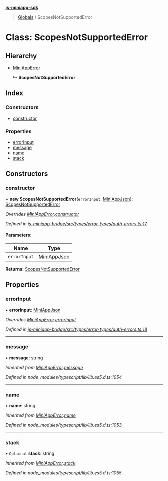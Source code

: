 **[js-miniapp-sdk](../README.md)**

> [Globals](../README.md) / ScopesNotSupportedError

# Class: ScopesNotSupportedError

## Hierarchy

* [MiniAppError](miniapperror.md)

  ↳ **ScopesNotSupportedError**

## Index

### Constructors

* [constructor](scopesnotsupportederror.md#constructor)

### Properties

* [errorInput](scopesnotsupportederror.md#errorinput)
* [message](scopesnotsupportederror.md#message)
* [name](scopesnotsupportederror.md#name)
* [stack](scopesnotsupportederror.md#stack)

## Constructors

### constructor

\+ **new ScopesNotSupportedError**(`errorInput`: [MiniAppJson](../interfaces/miniappjson.md)): [ScopesNotSupportedError](scopesnotsupportederror.md)

*Overrides [MiniAppError](miniapperror.md).[constructor](miniapperror.md#constructor)*

*Defined in [js-miniapp-bridge/src/types/error-types/auth-errors.ts:17](https://github.com/rakutentech/js-miniapp/blob/4741025/js-miniapp-bridge/src/types/error-types/auth-errors.ts#L17)*

#### Parameters:

Name | Type |
------ | ------ |
`errorInput` | [MiniAppJson](../interfaces/miniappjson.md) |

**Returns:** [ScopesNotSupportedError](scopesnotsupportederror.md)

## Properties

### errorInput

•  **errorInput**: [MiniAppJson](../interfaces/miniappjson.md)

*Overrides [MiniAppError](miniapperror.md).[errorInput](miniapperror.md#errorinput)*

*Defined in [js-miniapp-bridge/src/types/error-types/auth-errors.ts:18](https://github.com/rakutentech/js-miniapp/blob/4741025/js-miniapp-bridge/src/types/error-types/auth-errors.ts#L18)*

___

### message

•  **message**: string

*Inherited from [MiniAppError](miniapperror.md).[message](miniapperror.md#message)*

*Defined in node_modules/typescript/lib/lib.es5.d.ts:1054*

___

### name

•  **name**: string

*Inherited from [MiniAppError](miniapperror.md).[name](miniapperror.md#name)*

*Defined in node_modules/typescript/lib/lib.es5.d.ts:1053*

___

### stack

• `Optional` **stack**: string

*Inherited from [MiniAppError](miniapperror.md).[stack](miniapperror.md#stack)*

*Defined in node_modules/typescript/lib/lib.es5.d.ts:1055*
